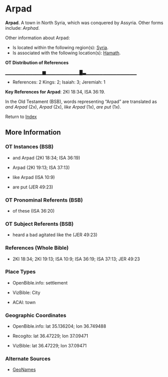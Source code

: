 # Arpad
**Arpad**. 
A town in North Syria, which was conquered by Assyria. 
Other forms include: 
*Arphad*. 




Other information about Arpad:


* Is located within the following region(s): 
[Syria](Syria.md). 
* Is associated with the following location(s): 
[Hamath](Hamath.md). 


**OT Distribution of References**

▁▁▁▁▁▁▁▁▁▁▁▆▁▁▁▁▁▁▁▁▁▁█▃▁▁▁▁▁▁▁▁▁▁▁▁▁▁▁
* References: 2 Kings: 2; Isaiah: 3; Jeremiah: 1



**Key References for Arpad**: 
2KI 18:34, ISA 36:19. 


In the Old Testament (BSB), words representing “Arpad” are translated as 
*and Arpad* (2x), *Arpad* (2x), *like Arpad* (1x), *are put* (1x). 




Return to [Index](00-Index.md)

## More Information

### OT Instances (BSB)

* and Arpad (2KI 18:34; ISA 36:19)

* Arpad (2KI 19:13; ISA 37:13)

* like Arpad (ISA 10:9)

* are put (JER 49:23)



### OT Pronominal Referents (BSB)

* of these (ISA 36:20)



### OT Subject Referents (BSB)

* heard a bad agitated like the (JER 49:23)



### References (Whole Bible)

* 2KI 18:34; 2KI 19:13; ISA 10:9; ISA 36:19; ISA 37:13; JER 49:23


### Place Types

* OpenBible.info: settlement

* VizBible: City

* ACAI: town



### Geographic Coordinates

* OpenBible.info: lat 35.136204; lon 36.749488

* Recogito: lat 36.47229; lon 37.09471

* VizBible: lat 36.47229; lon 37.09471



### Alternate Sources

* [GeoNames](http://sws.geonames.org/163476)



